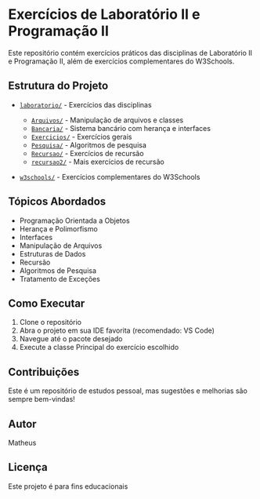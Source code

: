 # Exercícios de Laboratório II e Programação II

Este repositório contém exercícios práticos das disciplinas de Laboratório II e Programação II, além de exercícios complementares do W3Schools.

## Estrutura do Projeto

- [`laboratorio/`](laboratorio/) - Exercícios das disciplinas
  - [`Arquivos/`](laboratorio/Arquivos/) - Manipulação de arquivos e classes
  - [`Bancaria/`](laboratorio/Bancaria/) - Sistema bancário com herança e interfaces
  - [`Exercicios/`](laboratorio/Exercicios/) - Exercícios gerais
  - [`Pesquisa/`](laboratorio/Pesquisa/) - Algoritmos de pesquisa
  - [`Recursao/`](laboratorio/Recursao/) - Exercícios de recursão
  - [`recursao2/`](laboratorio/recursao2/) - Mais exercícios de recursão

- [`w3schools/`](w3schools/) - Exercícios complementares do W3Schools

## Tópicos Abordados

- Programação Orientada a Objetos
- Herança e Polimorfismo
- Interfaces
- Manipulação de Arquivos
- Estruturas de Dados
- Recursão
- Algoritmos de Pesquisa
- Tratamento de Exceções

## Como Executar

1. Clone o repositório
2. Abra o projeto em sua IDE favorita (recomendado: VS Code)
3. Navegue até o pacote desejado
4. Execute a classe Principal do exercício escolhido

## Contribuições

Este é um repositório de estudos pessoal, mas sugestões e melhorias são sempre bem-vindas!

## Autor

Matheus

## Licença

Este projeto é para fins educacionais
